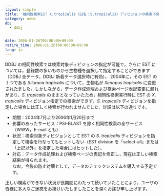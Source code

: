```yaml
---
layout: simple
title: '相同性検索EST X.tropicalis（旧名：S.tropicalis）ディビジョンの検索不備についてのおわび　'
category: news
db:
  - ddbj


date: 2006-01-26T00:00:00+09:00
retire_time: 2006-01-26T00:00:00+09:00
lang: ja
---
```


<html>DDBJ の相同性検索では検索対象ディビジョンの指定が可能で，さらに EST については，登録数の多いものから生物種を選択して指定することができます （DDBJ 全データ，DDBJ 新着データ選択時に有効）。 2004年に，その EST の１つである <i>Silurana tropicalis</i> について，生物名が <i>Xenopus tropicalis</i> に変更されたました。しかしながら，データ作成処理および検索ページ表記変更に漏れがあり，<i>S. tropicalis</i> のままとなっていたため，相同性検索実行時に EST の <i>X. tropicalis</i> ディビジョン指定での検索ができず，<i>S. tropicalis</i> ディビジョンを指定した場合には正しく検索が行われませんでした。詳細は以下の通りです。

<ul>
    <li>期間：2004年7月より2006年1月20日まで</li>
    <li>影響のあったサービス：PSI-BLAST を除く相同性検索の全サービス（WWW，E-mail とも）</li>
    <li>状況：検索対象ディビジョンとして EST の <i>S. tropicalis</i> ディビジョンを指定して検索を行なってもヒットしない（EST division を「select-all」または「上記以外」を指定した場合にはヒットした）。</li>
    <li>対応：データ作成処理および検索ページの表記を修正し，現在は正しい検索結果が得られます。<br> なお，今後の防止対策として，データのチェックシステムを導入する予定です。 </li>
</ul>

<p>正しい検索ができない状況が長期間にわたって続いていたことにより，ユーザの皆様に多大なご迷惑をお掛けいたしましたことを深くお詫び申し上げます。</p>
</html>
